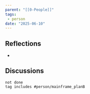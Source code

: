 ```yaml
---
parent: "[[0-People]]"
tags:
 - person
date: "2025-06-10"
---
```

## Reflections
* 
## Discussions
```tasks
not done
tag includes #person/mainframe_planB
```
